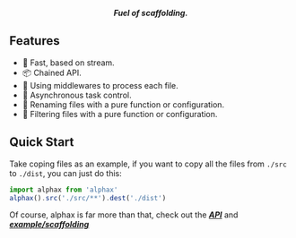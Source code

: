 <p align="center">
  <img src="https://raw.githubusercontent.com/ulivz/alphax/master/.media/alphax.png" alt="">
  <br><b><i>Fuel of scaffolding.</i></b>
</p>

## Features

* 🚀 Fast, based on stream.
* 📦 Chained API.
* 💅 Using middlewares to process each file.
* 🚨 Asynchronous task control.
* 🌈 Renaming files with a pure function or configuration.
* 🎯 Filtering files with a pure function or configuration.

## Quick Start

Take coping files as an example, if you want to copy all the files from `./src` to `./dist`, you can just do this:

```js
import alphax from 'alphax'
alphax().src('./src/**').dest('./dist')
```

Of course, alphax is far more than that, check out the [**_API_**](/api) and [**_example/scaffolding_**](/example/scaffolding)
